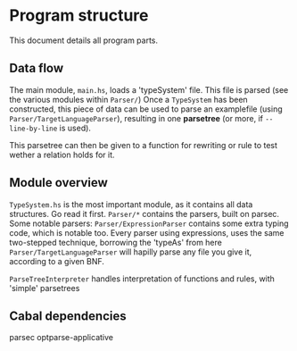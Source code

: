 Program structure
=================

This document details all program parts.

Data flow
---------

The main module, `main.hs`, loads a 'typeSystem' file. This file is parsed (see the various modules within `Parser/`)
Once a `TypeSystem` has been constructed, this piece of data can be used to parse an examplefile (using `Parser/TargetLanguageParser`),
resulting in one **parsetree** (or more, if `--line-by-line` is used).

This parsetree can then be given to a function for rewriting or rule to test wether a relation holds for it.

Module overview
---------------

`TypeSystem.hs` is the most important module, as it contains all data structures. Go read it first.
`Parser/*` contains the parsers, built on parsec. Some notable parsers:
`Parser/ExpressionParser` contains some extra typing code, which is notable too. Every parser using expressions, uses the same two-stepped technique, borrowing the 'typeAs' from here
`Parser/TargetLanguageParser` will hapilly parse any file you give it, according to a given BNF.

`ParseTreeInterpreter` handles interpretation of functions and rules, with 'simple' parsetrees

Cabal dependencies
------------------

parsec
optparse-applicative

